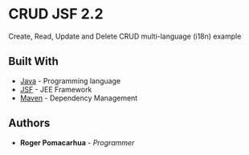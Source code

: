 # CRUD JSF 2.2

Create, Read, Update and Delete CRUD multi-language (i18n) example

## Built With

* [Java](http://www.oracle.com/technetwork/java/javaee/overview/index.html) - Programming language
* [JSF](http://www.oracle.com/technetwork/java/javaee/javaserverfaces-139869.html) - JEE Framework
* [Maven](https://maven.apache.org/) - Dependency Management

## Authors

* **Roger Pomacarhua** - *Programmer*

